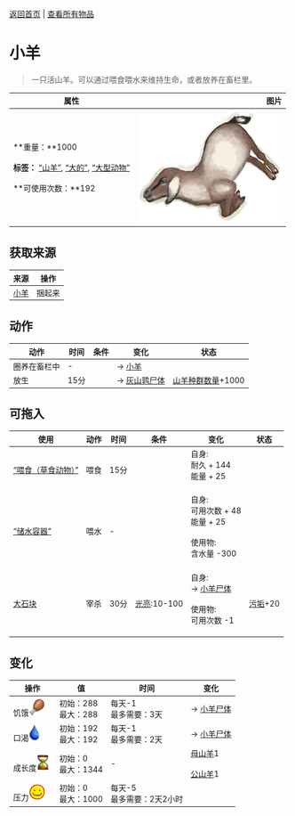 [返回首页](index.md)   |  [查看所有物品](object.md)
# 小羊  
> 一只活山羊。可以通过喂食喂水来维持生命，或者放养在畜栏里。  
  
  属性  |   图片   
 ----  |  ----:   
 **重量：**1000<br><br>**标签：**	[“山羊”](tag_Goat.md), [“大的”](tag_Large.md), [“大型动物”](tag_LargeAnimal.md)<br><br>**可使用次数：**192  |  ![](Sprite/GoatTiedKid.png)   
  
## 获取来源  
来源  |  操作  
----  |  ----  
[小羊](GoatEnclosureKid.md)  |  捆起来  
## 动作  
动作  |  时间  |  条件  |  变化  |  状态  
----  |  ----  |  ----  |  ----  |  ----  
圈养在畜栏中  |  -  |    |  → [小羊](GoatEnclosureKid.md)<br>  |    
放生  |  15分  |    |  → [灰山鹑尸体](PartridgeDead.md)<br>  |  [山羊种群数量](Pop_Goat.md)+1000  
## 可拖入  
使用  |  动作  |  时间  |  条件  |  变化  |  状态  
----  |  ----  |  ----  |  ----  |  ----  |  ----  
[“喂食（草食动物）”](tag_FeedHerb.md)  |  喂食  |  15分  |    |  自身:<br>耐久 + 144<br>能量 + 25<br><br>  |    
[“储水容器”](tag_WaterContainer.md)  |  喂水  |  -  |    |  自身:<br>可用次数 + 48<br>能量 + 25<br><br>使用物:<br>含水量  -300<br><br>  |    
[大石块](StoneHeavy.md)  |  宰杀  |  30分  |  [光亮](Light.md):10-100  |  自身:<br>→ [小羊尸体](GoatCarcassKid.md)<br><br>使用物:<br>可用次数  -1<br><br>  |  [污垢](Filth.md)+20  
## 变化  
操作  |  值  |  时间  |  变化  
----  |  ----  |  ----  |  ----  
饥饿<img decoding="async" src="Sprite/Hunger.png" style="height:30px;">  |  初始：288<br>最大：288  |  每天-1<br>最多需要：3天  |  → [小羊尸体](GoatCarcassKid.md)  
口渴<img decoding="async" src="Sprite/Thirst.png" style="height:30px;">  |  初始：192<br>最大：192  |  每天-1<br>最多需要：2天  |  → [小羊尸体](GoatCarcassKid.md)  
成长度<img decoding="async" src="Sprite/Spoilage.png" style="height:30px;">  |  初始：0<br>最大：1344  |  -  |  [母山羊](GoatTiedFemale.md)1 <br><br>[公山羊](GoatTiedMale.md)1   
压力<img decoding="async" src="Sprite/Content.png" style="height:30px;">  |  初始：0<br>最大：1000  |  每天-5<br>最多需要：2天2小时  |    
